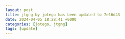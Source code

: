```yaml
---
layout: post
title: jtgng by jotego has been updated to 7e16d43
date: 2024-04-05 18:28:41 +0000
categories: [jotego, jtgng]
tags: [update]
---
```


